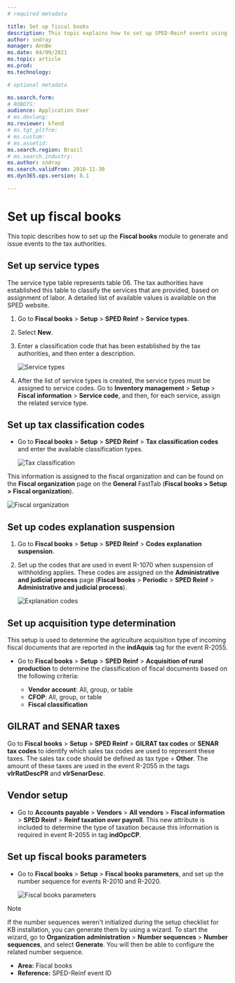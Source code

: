```yaml
---
# required metadata

title: Set up fiscal books
description: This topic explains how to set up SPED-Reinf events using Fiscal books in Microsoft Dynamics 365 Finance for Brazil.
author: sndray
manager: AnnBe
ms.date: 04/09/2021
ms.topic: article
ms.prod: 
ms.technology: 

# optional metadata

ms.search.form: 
# ROBOTS: 
audience: Application User
# ms.devlang: 
ms.reviewer: kfend
# ms.tgt_pltfrm: 
# ms.custom: 
# ms.assetid: 
ms.search.region: Brazil
# ms.search.industry: 
ms.author: sndray
ms.search.validFrom: 2016-11-30
ms.dyn365.ops.version: 8.1

---
```


# Set up fiscal books

This topic describes how to set up the **Fiscal books** module to generate and issue events to the tax authorities. 

## Set up service types

The service type table represents table 06. The tax authorities have established this table to classify the services that are provided, based on assignment of labor. A detailed list of available values is available on the SPED website.

1. Go to **Fiscal books** > **Setup** > **SPED Reinf** > **Service types**.
2. Select **New**.
3. Enter a classification code that has been established by the tax authorities, and then enter a description.

	![Service types](media/bra-service-type-setup.png)

4. After the list of service types is created, the service types must be assigned to service codes. Go to **Inventory management** > **Setup** > **Fiscal information** > **Service code**, and then, for each service, assign the related service type.

## Set up tax classification codes

- Go to **Fiscal books** > **Setup** > **SPED Reinf** > **Tax classification codes** and enter the available classification types.

     ![Tax classification](media/bra-tax-classification-codes.png)

This information is assigned to the fiscal organization and can be found on the **Fiscal organization** page on the **General** FastTab (**Fiscal books \> Setup \> Fiscal organization**).

   ![Fiscal organization](media/bra-fiscal-organization-setup.png)

## Set up codes explanation suspension

1. Go to **Fiscal books** > **Setup** > **SPED Reinf** > **Codes explanation suspension**.
2. Set up the codes that are used in event R-1070 when suspension of withholding applies. These codes are assigned on the **Administrative and judicial process** page (**Fiscal books** > **Periodic** > **SPED Reinf** > **Administrative and judicial process**).

	![Explanation codes](media/bra-codes-explanation-suspension.png)

## Set up acquisition type determination

This setup is used to determine the agriculture acquisition type of incoming fiscal documents that are reported in the **indAquis** tag for the event R-2055. 

- Go to **Fiscal books** > **Setup** > **SPED Reinf** > **Acquisition of rural production** to determine the classification of fiscal documents based on the following criteria:

	- **Vendor account**: All, group, or table
	- **CFOP**: All, group, or table
	- **Fiscal classification**

## GILRAT and SENAR taxes

Go to **Fiscal books** > **Setup** > **SPED Reinf** > **GILRAT tax codes** or **SENAR tax codes** to identify which sales tax codes are used to represent these taxes. The sales tax code should be defined as tax type = **Other**. The amount of these taxes are used in the event R-2055 in the tags **vlrRatDescPR** and **vlrSenarDesc**.

## Vendor setup

- Go to **Accounts payable** > **Vendors** > **All vendors** > **Fiscal information** > **SPED Reinf** > **Reinf taxation over payroll**. This new attribute is included to determine the type of taxation because this information is required in event R-2055 in tag **indOpcCP**.

## Set up fiscal books parameters

- Go to **Fiscal books** > **Setup** > **Fiscal books parameters**, and set up the number sequence for events R-2010 and R-2020.

	![Fiscal books parameters](media/bra-sped-fiscal-books-parameters.png)

> [!NOTE]
> If the number sequences weren't initialized during the setup checklist for KB installation, you can generate them by using a wizard. To start the wizard, go to **Organization administration** > **Number sequences** > **Number sequences**, and select **Generate**. You will then be able to configure the related number sequence.

-   **Area:** Fiscal books
-   **Reference:** SPED-Reinf event ID

